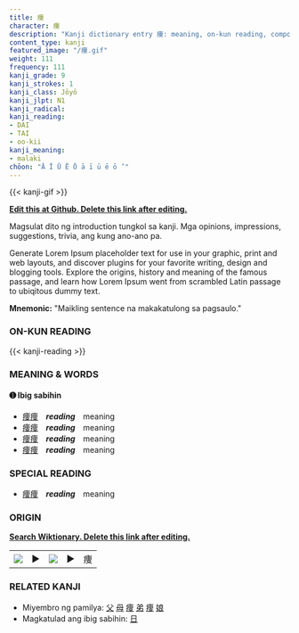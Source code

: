 ```yaml
---
title: 痩
character: 痩
description: "Kanji dictionary entry 痩: meaning, on-kun reading, compounds, origin, related kanji"
content_type: kanji
featured_image: "/痩.gif"
weight: 111
frequency: 111
kanji_grade: 9
kanji_strokes: 1
kanji_class: Jōyō
kanji_jlpt: N1
kanji_radical: 
kanji_reading: 
- DAI
- TAI
- oo-kii
kanji_meaning:
- malaki
chōon: "Ā Ī Ū Ē Ō ā ī ū ē ō ’"
---
```

[//]: # (Don't edit the line below. Kanji animated GIF code is automatically generated.)
{{< kanji-gif >}}

[//]: # (Edit below this line.)

**[Edit this at Github. Delete this link after editing.](https://github.com/tim0g/tim/tree/main/content/kanji/痩/index.md)**

Magsulat dito ng introduction tungkol sa kanji. Mga opinions, impressions, suggestions, trivia, ang kung ano-ano pa.

Generate Lorem Ipsum placeholder text for use in your graphic, print and web layouts, and discover plugins for your favorite writing, design and blogging tools. Explore the origins, history and meaning of the famous passage, and learn how Lorem Ipsum went from scrambled Latin passage to ubiqitous dummy text.
 
**Mnemonic:** "Maikling sentence na makakatulong sa pagsaulo."

### ON-KUN READING

[//]: # (Don't edit the line below. ON-KUN READING code is automatically generated.)
{{< kanji-reading >}}

### MEANING & WORDS

#### ➊ **Ibig sabihin**
  - [痩](../痩)[痩](../痩)　***reading***　meaning
  - [痩](../痩)[痩](../痩)　***reading***　meaning
  - [痩](../痩)[痩](../痩)　***reading***　meaning
  - [痩](../痩)[痩](../痩)　***reading***　meaning

### SPECIAL READING
  - [痩](../痩)[痩](../痩)　***reading***　meaning

### ORIGIN

**[Search Wiktionary. Delete this link after editing.](https://wiktionary.org/wiki/痩)**
<table class="kanji-table"><tr><td>
<img src="60px-痩-bronze.svg.png">
</td><td>▶</td><td>
<img src="60px-痩-oracle.svg.png">
</td><td>▶</td>
<td class="kanji-origin">痩</td>
</tr></table>

### RELATED KANJI
- Miyembro ng pamilya: [父](../父) [母](../母) [痩](../痩) [弟](../弟) [痩](../痩) [娘](../娘)
- Magkatulad ang ibig sabihin: [日](../日)
